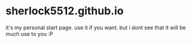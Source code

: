 # sherlock5512.github.io

it's my personal start page. 
use it if you want. but i dont see that it will be much use to you :P